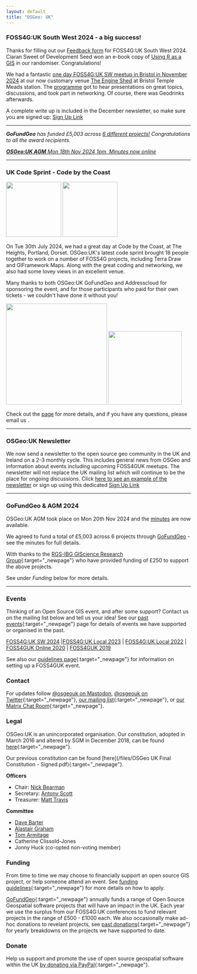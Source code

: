 ```yaml
---
layout: default
title: "OSGeo: UK"
---
```


### FOSS4G:UK South West 2024 - a big success!

Thanks for filling out our [Feedback form](https://docs.google.com/forms/d/e/1FAIpQLSeAePBAs_10bPF49n_QQRXbQNeKuOda1dRNsAlccjDyGGBspw/viewform) for FOSS4G:UK South West 2024. Ciaran Sweet of Development Seed won an e-book copy of [Using R as a GIS](https://locatepress.com/book/rgis) in our randomiser. Congratulations! 

We had a fantastic [one day FOSS4G:UK SW meetup in Bristol in November 2024](https://uk.osgeo.org/foss4guk2024/bristol.html) at our now customary venue [The Engine Shed](https://engine-shed.co.uk/) at Bristol Temple Meads station. The [programme](https://uk.osgeo.org/foss4guk2024/bristol.html#programme) got to hear presentations on great topics, discussions, and took part in networking. Of course, there was Geodrinks afterwards. 

A complete write up is included in the December newsletter, so make sure you are signed up: [Sign Up Link](https://stats.sender.net/forms/b4160d/view)

----

***GoFundGeo** has funded £5,003 across [6 different projects!](gofundgeo.html) Congratulations to all the award recipients.* 

*[**OSGeo:UK AGM** Mon 18th Nov 2024 1pm, Minutes now online](agm/agm2024minutes.html)*

----

### UK Code Sprint - Code by the Coast

<img src="images/2024-08-code-sprint-photo-2.jpeg" height="150"> <img src="images/2024-08-code-sprint-photo-1.jpeg" height="150">

On Tue 30th July 2024, we had a great day at Code by the Coast, at The Heights, Portland, Dorset. OSGeo:UK's latest code sprint brought 18 people together to work on a number of FOSS4G projects, including Terra Draw and GIFramework Maps. Along with the great coding and networking, we also had some lovey views in an excellent venue. 

Many thanks to both OSGeo:UK GoFundGeo and Addresscloud for sponsoring the event, and for those participants who paid for their own tickets - we couldn't have done it without you! 

[<img src="images/addresscloud-logo.png" width="275">](https://www.addresscloud.com) [<img src="images/OSGeoUK2.png" width="200">](https://uk.osgeo.org)

Check out the [page](code-sprint-2024.html) for more details, and if you have any questions, please email us <span class="osgeoemail"></span>. 


----

### OSGeo:UK Newsletter

We now send a newsletter to the open source geo community in the UK and Ireland on a 2-3 monthly cycle. This includes general news from OSGeo and information about events including upcoming FOSS4GUK meetups. The newsletter will not replace the UK mailing list which will continue to be the place for ongoing discussions.
Click [here to see an example of the newsletter](https://campaign-statistics.com/browser_preview/RjAdmmDyQU_N7aJw) or sign up using this dedicated [Sign Up Link](https://stats.sender.net/forms/b4160d/view) 
﻿
 
----

### GoFundGeo & AGM 2024

OSGeo:UK AGM took place on Mon 20th Nov 2024 and the [minutes](https://uk.osgeo.org/agm/agm2024minutes.html) are now available. 

We agreed to fund a total of £5,003 across 6 projects through [GoFundGeo](gofundgeo.html) - see the minutes for full details.

With thanks to the [RGS-IBG GIScience Research Group](https://geoinfo.science/){:target="_newpage"} who have provided funding of £250 to support the above projects. 

See under _Funding_ below for more details. 

----

### Events

Thinking of an Open Source GIS event, and after some support? Contact us on the mailing list below and tell us your idea! See our [past events](pastevents.html){:target="_newpage"} page for details of events we have supported or organised in the past.

[FOSS4G:UK SW 2024](foss4guk2024/index.html) |[FOSS4G:UK Local 2023](foss4guklocal2023/index.html) | [FOSS4G:UK Local 2022](/foss4guk2022local/) | [FOSS4GUK Online 2020](/foss4gukonline2020/) | [FOSS4GUK 2019](/foss4guk2019/)

See also our [guidelines page](foss4gukguidelines.html){:target="_newpage"} for information on setting up a FOSS4GUK event.

### Contact

For updates follow [@osgeouk on Mastodon](https://fosstodon.org/@osgeouk), [@osgeouk on Twitter](https://twitter.com/osgeouk){:target="_newpage"}, [our mailing list](https://lists.osgeo.org/mailman/listinfo/uk){:target="_newpage"}, or [our Matrix Chat Room](https://matrix.to/#/%23OSGeoUK:matrix.org){:target="_newpage"}.

<!--
### Training

See the [training page](training.html) for details of upcoming training courses related to OSGeo projects. 

Training providers- see the instructions at the bottom of that page for how to add your own courses to the list.
-->

### Legal

OSGeo:UK is an unincorporated organisation. Our constitution, adopted in March 2016 and altered by SGM in December 2018, can be found [here](/files/OSGeoUKFinalConstitution_2018_amendments-signed.pdf){:target="_newpage"}.

Our previous constitution can be found [here](/files/OSGeo UK Final Constitution - Signed.pdf){:target="_newpage"}.

__Officers__

* Chair: [Nick Bearman](https://twitter.com/NickBearmanUK)
* Secretary: [Antony Scott](https://twitter.com/antscott)
* Treasurer: [Matt Travis](https://twitter.com/Yakus)

__Committee__

* [Dave Barter](https://twitter.com/NautoGuide)
* [Alastair Graham](https://social.vivaldi.net/@ajggeoger)
* [Tom Armitage](https://www.osgeo.org/member/armitage/)
* Catherine Clissold-Jones
* Jonny Huck (co-opted non-voting member)

### Funding

From time to time we may choose to financially support an open source GIS project, or help someone attend an event. See [funding guidelines](fundingguidelines.html){:target="_newpage"} for more details on how to apply.

[GoFundGeo](gofundgeo.html){:target="_newpage"} annually funds a range of Open Source Geospatial software projects that will have an impact in the UK. Each year we use the surplus from our FOSS4G:UK conferences to fund relevant projects in the range of £500 - £1000 each. We also occasionally make ad-hoc donations to revelant projects, see [past donations](pastdonations.html){:target="_newpage"} for yearly breakdowns on the projects we have supported to date.

### Donate

Help us support and promote the use of open source geospatial software within the UK [by donating via PayPal](donations.html){:target="_newpage"}.




<!-- Jonny Huck Email Obfuscator -->
<!-- Simply add...  <span class="osgeoemail"></span>  ...wherever you would like the email link to appear -->
<script>
    let spans = document.getElementsByClassName('osgeoemail');
    for (let i = 0; i < spans.length; i++){
        spans[i].innerHTML = Tea.decrypt("TaP7QMCgFhScZikfQl5S2WfHPdfSh44LhvA4yCJITheD063TvlsEuDlGFtNkE+SCMIKiymkA/88=", "foss4g");
    }
</script>

